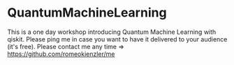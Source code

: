 # QuantumMachineLearning

This is a one day workshop introducing Quantum Machine Learning with qiskit. Please ping me in case you want to have it delivered to your audience (it's free). Please contact me any time => https://github.com/romeokienzler/me
